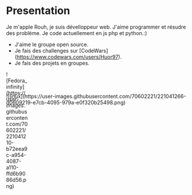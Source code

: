 # Presentation
Je m'apple Rouh, je suis dévelloppeur web. J'aime programmer et résudre des problème. Je code actuellement en js php et python.:)
- J'aime le groupe open source.
- Je fais des challenges sur [CodeWars] (https://www.codewars.com/users/Huor97).
- Je fais des projets en groupes.

<div style="width:60px ; height:60px">
![Fedora_infinity](https://user-images.githubusercontent.com/70602221/221041210-b72eea9c-a954-4087-a110-ffd6b9086d56.png)
</div>
![linux](https://user-images.githubusercontent.com/70602221/221041266-d0609219-e7cb-4095-979a-e0f320b25498.png)

